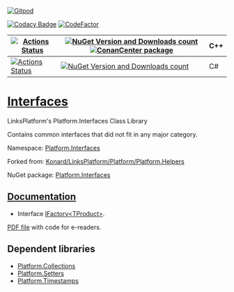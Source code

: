 [![Gitpod](https://img.shields.io/badge/Gitpod-ready--to--code-blue?logo=gitpod)](https://gitpod.io/#https://github.com/linksplatform/Interfaces)

[![Codacy Badge](https://api.codacy.com/project/badge/Grade/93857535a2214ba9b512e1a88787d461)](https://app.codacy.com/gh/linksplatform/Interfaces?utm_source=github.com&utm_medium=referral&utm_content=linksplatform/Interfaces&utm_campaign=Badge_Grade_Settings)
[![CodeFactor](https://www.codefactor.io/repository/github/linksplatform/interfaces/badge)](https://www.codefactor.io/repository/github/linksplatform/interfaces)

| [![Actions Status](https://github.com/linksplatform/Interfaces/workflows/cpp/badge.svg)](https://github.com/linksplatform/Interfaces/actions?workflow=cpp) | [![NuGet Version and Downloads count](https://buildstats.info/nuget/Platform.Interfaces.TemplateLibrary)](https://www.nuget.org/packages/Platform.Interfaces.TemplateLibrary) [![ConanCenter package](https://repology.org/badge/version-for-repo/conancenter/platform.interfaces.svg)](https://conan.io/center/platform.interfaces) | __C++__  |
|-|-|-|
| [![Actions Status](https://github.com/linksplatform/Interfaces/workflows/csharp/badge.svg)](https://github.com/linksplatform/Interfaces/actions?workflow=csharp) | [![NuGet Version and Downloads count](https://buildstats.info/nuget/Platform.Interfaces)](https://www.nuget.org/packages/Platform.Interfaces) | C# |

# [Interfaces](https://github.com/linksplatform/Interfaces)

LinksPlatform's Platform.Interfaces Class Library

Contains common interfaces that did not fit in any major category.

Namespace: [Platform.Interfaces](https://linksplatform.github.io/Interfaces/csharp/api/Platform.Interfaces.html)

Forked from: [Konard/LinksPlatform/Platform/Platform.Helpers](https://github.com/Konard/LinksPlatform/tree/657ea248b32dc31d0793ae9a9e4989ec6ee61d5e/Platform/Platform.Helpers)

NuGet package: [Platform.Interfaces](https://www.nuget.org/packages/Platform.Interfaces)

## [Documentation](https://linksplatform.github.io/Interfaces)
*   Interface [IFactory\<TProduct\>](https://linksplatform.github.io/Interfaces/csharp/api/Platform.Interfaces.IFactory-1.html).

[PDF file](https://linksplatform.github.io/Interfaces/csharp/Platform.Interfaces.pdf) with code for e-readers.

## Dependent libraries
*   [Platform.Collections](https://github.com/linksplatform/Collections)
*   [Platform.Setters](https://github.com/linksplatform/Setters)
*   [Platform.Timestamps](https://github.com/linksplatform/Timestamps)
